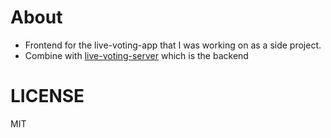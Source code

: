 # About

- Frontend for the live-voting-app that I was working on as a side project.
- Combine with [live-voting-server](https://github.com/srijanshetty/live-voting-app-server) which is the backend

# LICENSE
MIT
